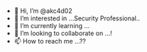 - 👋 Hi, I’m @akc4d02
- 👀 I’m interested in ...Security Professional..
- 🌱 I’m currently learning ...
- 💞️ I’m looking to collaborate on ...!
- 📫 How to reach me ...??

<!---
akc4d02/akc4d02 is a ✨ special ✨ repository because its `README.md` (this file) appears on your GitHub profile.
You can click the Preview link to take a look at your changes.
--->
